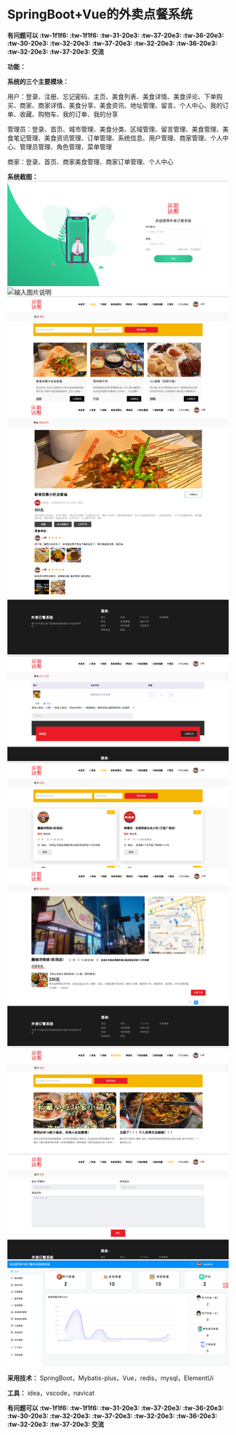 # SpringBoot+Vue的外卖点餐系统

**有问题可以 :tw-1f1f6:  :tw-1f1f6:  :tw-31-20e3:  :tw-37-20e3:  :tw-36-20e3:  :tw-30-20e3:  :tw-32-20e3:  :tw-37-20e3:  :tw-32-20e3:  :tw-36-20e3:  :tw-32-20e3:  :tw-37-20e3: 交流** 

 **功能：** 

 **系统的三个主要模块：** 

用户：登录、注册、忘记密码、主页、美食列表、美食详情、美食评论、下单购买、商家、商家详情、美食分享、美食资讯、地址管理、留言、个人中心、我的订单、收藏、购物车、我的订单、我的分享

管理员：登录、首页、城市管理、美食分类、区域管理、留言管理、美食管理、美食笔记管理、美食资讯管理、订单管理、系统信息、用户管理、商家管理、个人中心、管理员管理、角色管理、菜单管理

商家：登录、首页、商家美食管理、商家订单管理、个人中心

 **系统截图：** 
![输入图片说明](src/main/resources/mybatis/%E5%BE%AE%E4%BF%A1%E5%9B%BE%E7%89%87_20250520113235.png)
![输入图片说明](src/main/resources/mybatis/%E5%BE%AE%E4%BF%A1%E5%9B%BE%E7%89%87_20250520113310.png)
![输入图片说明](src/main/resources/mybatis/%E5%BE%AE%E4%BF%A1%E5%9B%BE%E7%89%87_20250520113313.png)
![输入图片说明](src/main/resources/mybatis/%E5%BE%AE%E4%BF%A1%E5%9B%BE%E7%89%87_20250520113317.png)
![输入图片说明](src/main/resources/mybatis/%E5%BE%AE%E4%BF%A1%E5%9B%BE%E7%89%87_20250520113319.png)
![输入图片说明](src/main/resources/mybatis/%E5%BE%AE%E4%BF%A1%E5%9B%BE%E7%89%87_20250520113322.png)
![输入图片说明](src/main/resources/mybatis/%E5%BE%AE%E4%BF%A1%E5%9B%BE%E7%89%87_20250520113325.png)
![输入图片说明](src/main/resources/mybatis/%E5%BE%AE%E4%BF%A1%E5%9B%BE%E7%89%87_20250520113328.png)
![输入图片说明](src/main/resources/mybatis/%E5%BE%AE%E4%BF%A1%E5%9B%BE%E7%89%87_20250520113330.png)
![输入图片说明](src/main/resources/mybatis/%E5%BE%AE%E4%BF%A1%E5%9B%BE%E7%89%87_20250520113333.png)

**采用技术：** SpringBoot，Mybatis-plus，Vue，redis，mysql，ElementUi 

 **工具：** idea，vscode，navicat

**有问题可以 :tw-1f1f6:  :tw-1f1f6:  :tw-31-20e3:  :tw-37-20e3:  :tw-36-20e3:  :tw-30-20e3:  :tw-32-20e3:  :tw-37-20e3:  :tw-32-20e3:  :tw-36-20e3:  :tw-32-20e3:  :tw-37-20e3: 交流** 
